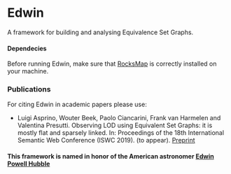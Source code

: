 # Edwin

A framework for building and analysing Equivalence Set Graphs.

#### Dependecies

Before running Edwin, make sure that [RocksMap](https://github.com/luigi-asprino/rocks-map) is correctly installed on your machine.


### Publications

For citing Edwin in academic papers please use:

* Luigi Asprino, Wouter Beek, Paolo Ciancarini, Frank van Harmelen and Valentina Presutti. Observing LOD using Equivalent Set Graphs: it is mostly flat and sparsely linked. In: Proceedings of the 18th International Semantic Web Conference (ISWC 2019). (to appear). [Preprint](http://arxiv.org/abs/1906.08097)


#### This framework is named in honor of the American astronomer [Edwin Powell Hubble](https://en.wikipedia.org/wiki/Edwin_Hubble)
